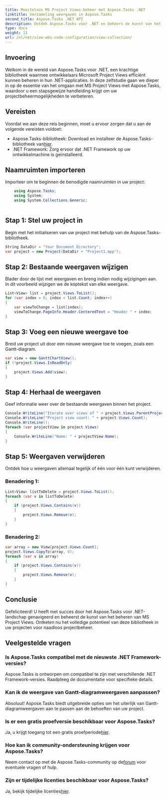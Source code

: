 ```yaml
---
title: Moeiteloos MS Project Views-beheer met Aspose.Tasks .NET
linktitle: Verzameling weergaven in Aspose.Tasks
second_title: Aspose.Tasks .NET API
description: Ontdek Aspose.Tasks voor .NET en beheers de kunst van het moeiteloos beheren van MS Project Views. Download nu voor een naadloze projectmanagementervaring.
type: docs
weight: 11
url: /nl/net/view-wbs-code-configuration/view-collection/
---
```

## Invoering
Welkom in de wereld van Aspose.Tasks voor .NET, een krachtige bibliotheek waarmee ontwikkelaars Microsoft Project Views efficiënt kunnen beheren in hun .NET-applicaties. In deze zelfstudie gaan we dieper in op de essentie van het omgaan met MS Project Views met Aspose.Tasks, waardoor u een stapsgewijze handleiding krijgt om uw projectbeheermogelijkheden te verbeteren.
## Vereisten
Voordat we aan deze reis beginnen, moet u ervoor zorgen dat u aan de volgende vereisten voldoet:
-  Aspose.Tasks-bibliotheek: Download en installeer de Aspose.Tasks-bibliotheek van[hier](https://releases.aspose.com/tasks/net/).
- .NET Framework: Zorg ervoor dat .NET Framework op uw ontwikkelmachine is geïnstalleerd.
## Naamruimten importeren
Importeer om te beginnen de benodigde naamruimten in uw project:
```csharp
    using Aspose.Tasks;
    using System;
    using System.Collections.Generic;
    
```
## Stap 1: Stel uw project in
Begin met het initialiseren van uw project met behulp van de Aspose.Tasks-bibliotheek.
```csharp
String DataDir = "Your Document Directory";
var project = new Project(DataDir + "Project1.mpp");
```
## Stap 2: Bestaande weergaven wijzigen
Blader door de lijst met weergaven en breng indien nodig wijzigingen aan. In dit voorbeeld wijzigen we de koptekst van elke weergave.
```csharp
List<View> list = project.Views.ToList();
for (var index = 0; index < list.Count; index++)
{
    var viewToChange = list[index];
    viewToChange.PageInfo.Header.CenteredText = "Header " + index;
}
```
## Stap 3: Voeg een nieuwe weergave toe
Breid uw project uit door een nieuwe weergave toe te voegen, zoals een Gantt-diagram.
```csharp
var view = new GanttChartView();
if (!project.Views.IsReadOnly)
{
    project.Views.Add(view);
}
```
## Stap 4: Herhaal de weergaven
Geef informatie weer over de bestaande weergaven binnen het project.
```csharp
Console.WriteLine("Iterate over views of " + project.Views.ParentProject.Get(Prj.Name) + " project.");
Console.WriteLine("Project view count: " + project.Views.Count);
Console.WriteLine();
foreach (var projectView in project.Views)
{
    Console.WriteLine("Name: " + projectView.Name);
}
```
## Stap 5: Weergaven verwijderen
Ontdek hoe u weergaven allemaal tegelijk of één voor één kunt verwijderen.
### Benadering 1:
```csharp
List<View> listToDelete = project.Views.ToList();
foreach (var v in listToDelete)
{
    if (project.Views.Contains(v))
    {
        project.Views.Remove(v);
    }
}
```
### Benadering 2:
```csharp
var array = new View[project.Views.Count];
project.Views.CopyTo(array, 0);
foreach (var v in array)
{
    if (project.Views.Contains(v))
    {
        project.Views.Remove(v);
    }
}
```
## Conclusie
Gefeliciteerd! U heeft met succes door het Aspose.Tasks voor .NET-landschap genavigeerd en beheerst de kunst van het beheren van MS Project Views. Ontketen nu het volledige potentieel van deze bibliotheek in uw projecten voor naadloos projectbeheer.
## Veelgestelde vragen
### Is Aspose.Tasks compatibel met de nieuwste .NET Framework-versies?
Aspose.Tasks is ontworpen om compatibel te zijn met verschillende .NET Framework-versies. Raadpleeg de documentatie voor specifieke details.
### Kan ik de weergave van Gantt-diagramweergaven aanpassen?
Absoluut! Aspose.Tasks biedt uitgebreide opties om het uiterlijk van Gantt-diagramweergaven aan te passen aan de behoeften van uw project.
### Is er een gratis proefversie beschikbaar voor Aspose.Tasks?
 Ja, u krijgt toegang tot een gratis proefperiode[hier](https://releases.aspose.com/).
### Hoe kan ik community-ondersteuning krijgen voor Aspose.Tasks?
 Neem contact op met de Aspose.Tasks-community op de[forum](https://forum.aspose.com/c/tasks/15) voor eventuele vragen of hulp.
### Zijn er tijdelijke licenties beschikbaar voor Aspose.Tasks?
 Ja, bekijk tijdelijke licenties[hier](https://purchase.aspose.com/temporary-license/).